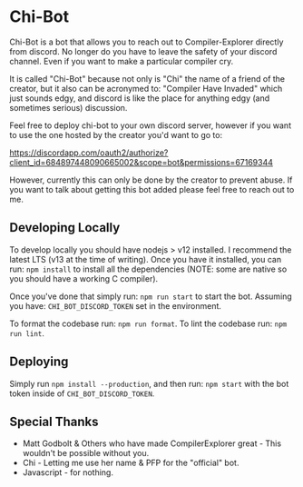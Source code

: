 # Chi-Bot #

Chi-Bot is a bot that allows you to reach out to Compiler-Explorer directly
from discord. No longer do you have to leave the safety of your discord
channel. Even if you want to make a particular compiler cry.

It is called "Chi-Bot" because not only is "Chi" the name of a friend of
the creator, but it also can be acronymed to: "Compiler Have Invaded" which
just sounds edgy, and discord is like the place for anything edgy (and
sometimes serious) discussion.

Feel free to deploy chi-bot to your own discord server, however if you want
to use the one hosted by the creator you'd want to go to:

<https://discordapp.com/oauth2/authorize?client_id=684897448090665002&scope=bot&permissions=67169344>

However, currently this can only be done by the creator to prevent abuse.
If you want to talk about getting this bot added please feel free to reach out to me.

## Developing Locally ##

To develop locally you should have nodejs > v12 installed. I recommend the latest
LTS (v13 at the time of writing). Once you have it installed, you can run: `npm install`
to install all the dependencies (NOTE: some are native so you should have a working
C compiler).

Once you've done that simply run: `npm run start` to start the bot. Assuming you have:
`CHI_BOT_DISCORD_TOKEN` set in the environment.

To format the codebase run: `npm run format`.
To lint the codebase run: `npm run lint`.

## Deploying ##

Simply run `npm install --production`, and then run: `npm start` with the bot token
inside of `CHI_BOT_DISCORD_TOKEN`.

## Special Thanks ##

* Matt Godbolt & Others who have made CompilerExplorer great - This wouldn't be possible without you.
* Chi - Letting me use her name & PFP for the "official" bot.
* Javascript - for nothing.
